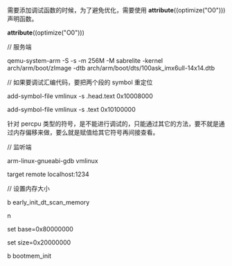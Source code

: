 需要添加调试函数的时候，为了避免优化，需要使用 __attribute__((optimize("O0"))) 声明函数。



 __attribute__((optimize("O0")))



// 服务端

qemu-system-arm -S -s -m 256M -M sabrelite -kernel arch/arm/boot/zImage -dtb arch/arm/boot/dts/100ask_imx6ull-14x14.dtb



// 如果要调试汇编代码，要把两个段的 symbol 重定位

add-symbol-file vmlinux -s .head.text 0x10008000

add-symbol-file vmlinux -s .text 0x10100000



针对 percpu 类型的符号，是不能进行调试的，只能通过其它的方法，要不就是通过内存偏移来做，要么就是赋值给其它符号再间接查看。 



// 监听端

arm-linux-gnueabi-gdb vmlinux

target remote localhost:1234





// 设置内存大小

b early_init_dt_scan_memory

n

set base=0x80000000

set size=0x20000000



b bootmem_init 

